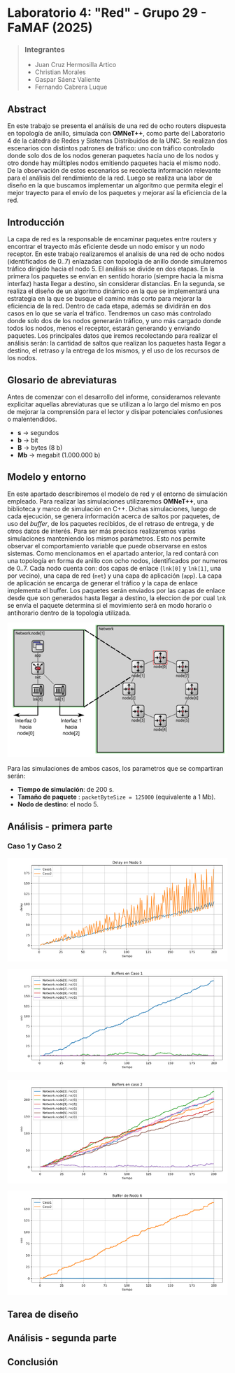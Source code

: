 # Laboratorio 4: "Red" - Grupo 29 - FaMAF (2025)
> ### Integrantes
> - Juan Cruz Hermosilla Artico
> - Christian Morales
> - Gaspar Sáenz Valiente
> - Fernando Cabrera Luque

## Abstract
En este trabajo se presenta el análisis de una red de ocho routers dispuesta en topología de anillo, simulada con **OMNeT++**, como parte del Laboratorio 4 de la cátedra de Redes y Sistemas Distribuidos de la UNC. Se realizan dos escenarios con distintos patrones de tráfico: uno con tráfico controlado donde solo dos de los nodos generan paquetes hacia uno de los nodos y otro donde hay múltiples nodos emitiendo paquetes hacia el mismo nodo. De la observación de estos escenarios se recolecta información relevante para el análisis del rendimiento de la red. Luego se realiza una labor de diseño en la que buscamos implementar un algoritmo que permita elegir el mejor trayecto para el envío de los paquetes y mejorar así la eficiencia de la red.

## Introducción
La capa de red es la responsable de encaminar paquetes entre routers y encontrar el trayecto más eficiente desde un nodo emisor y un nodo receptor. En este trabajo realizaremos el analisis de una red de ocho nodos (identificados de 0..7) enlazadas con topología de anillo donde simularemos tráfico dirigido hacia el nodo 5. 
El análisis se divide en dos etapas. En la primera los paquetes se envían en sentido horario (siempre hacia la misma interfaz) hasta llegar a destino, sin considerar distancias. En la segunda, se realiza el diseño de un algoritmo dinámico en la que se implementará una estrategia en la que se busque el camino más corto para mejorar la eficiencia de la red.
Dentro de cada etapa, además se dividirán en dos casos en lo que se varía el tráfico. Tendremos un caso más controlado donde solo dos de los nodos generarán tráfico, y uno más cargado donde todos los nodos, menos el receptor, estarán generando y enviando paquetes. 
Los principales datos que iremos recolectando para realizar el análisis serán: la cantidad de saltos que realizan los paquetes hasta llegar a destino, el retraso y la entrega de los mismos, y el uso de los recursos de los nodos. 

## Glosario de abreviaturas
Antes de comenzar con el desarrollo del informe, consideramos relevante explicitar aquellas abreviaturas que se utilizan a lo largo del mismo en pos de mejorar la comprensión para el lector y disipar potenciales confusiones o malentendidos. 
- **s** → segundos
- **b** → bit
- **B** → bytes (8 b)
- **Mb** -> megabit (1.000.000 b)

## Modelo y entorno
En este apartado describiremos el modelo de red y el entorno de simulación empleado. Para realizar las simulaciones utilizaremos **OMNeT++**, una biblioteca y marco de simulación en C++. Dichas simulaciones, luego de cada ejecución, se genera información acerca de saltos por paquetes, de uso del *buffer*, de los paquetes recibidos, de el retraso de entrega, y de otros datos de interés. 
Para ser más precisos realizaremos varias simulaciones manteniendo los mismos parámetros. Esto nos permite observar el comportamiento variable que puede observarse en estos sistemas.
Como mencionamos en el apartado anterior, la red contará con una topología en forma de anillo con ocho nodos, identificados por numeros de 0..7. Cada nodo cuenta con: dos capas de enlace (`lnk[0]` y `lnk[1]`, una por vecino), una capa de red (`net`) y una capa de aplicación (`app`). La capa de aplicación se encarga de generar el tráfico y la capa de enlace implementa el buffer. Los paquetes serán enviados por las capas de enlace desde que son generados hasta llegar a destino, la eleccion de por cual `lnk` se envía el paquete determina si el movimiento será en modo horario o antihorario dentro de la topología utilizada.

![nodos y topología](/images/icon/anillo.png)

Para las simulaciones de ambos casos, los parametros que se compartiran serán:
* **Tiempo de simulación**: de 200 s.
* **Tamaño de paquete** : `packetByteSize = 125000` (equivalente a 1 Mb).
* **Nodo de destino**: el nodo 5.

## Análisis - primera parte
### Caso 1 y Caso 2

![delay ambos casos](/images/graph/delay-primera-parte.png)

![buffer caso 1](/images/graph/buffer-caso1-parte1.png)

![buffer caso 2](/images/graph/buffer-caso2-parte1.png)

![buffers casos 1 y 2](/images/graph/buffer-parte1-nodo6.png)

## Tarea de diseño

## Análisis - segunda parte

## Conclusión

